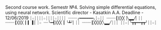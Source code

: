 Second course work. Semestr №4.
Solving simple differential equations, using neural network.
Scientific director - Kasatkin A.A.
Deadline - 12/06/2019
`┊☆┊┊┊┊☆┊┊┊┊☆┊┊┊┊
┈┈┈┈╭━━━━━━╮┊☆┊┊
┈┈┈┈┃╳╳╳▕╲▂▂╱▏┊┊
┈┈┈┈┃╳╳╳▕▏▍▕▍▏┊☆
┈┈╰━┫╳╳╳▕▏╰┻╯▏┊┊
┈┈┈┈┃╳╳╳╳╲▂▂╱┊┊┊
┊┊☆┊╰┳┳━━┳┳╯┊┊☆┊`